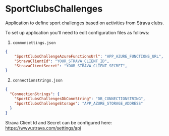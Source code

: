 # SportClubsChallenges

Application to define sport challenges based on activities from Strava clubs.

To set up application you'll need to edit configuration files as follows:

1. `commonsettings.json`
```json
{
	"SportClubsChallengeAzureFunctionsUrl": "APP_AZURE_FUNCTIONS_URL",
	"StravaClientId": "YOUR_STRAVA_CLIENT_ID", 
	"StravaClientSecret": "YOUR_STRAVA_CLIENT_SECRET",
}
```

2. `connectionstrings.json`
```json
{
  "ConnectionStrings": {
    "SportClubsChallengesDbConnString": "DB_CONNECTIONSTRING",
    "SportClubsChallengeStorage": "APP_AZURE_STORAGE_ADDRESS"
  }
}
```

Strava Client Id and Secret can be configured here: https://www.strava.com/settings/api

